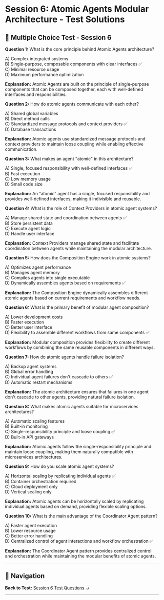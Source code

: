 # Session 6: Atomic Agents Modular Architecture - Test Solutions

## 📝 Multiple Choice Test - Session 6

**Question 1:** What is the core principle behind Atomic Agents architecture?  

A) Complex integrated systems  
B) Single-purpose, composable components with clear interfaces ✅  
C) Minimal resource usage  
D) Maximum performance optimization  

**Explanation:** Atomic Agents are built on the principle of single-purpose components that can be composed together, each with well-defined interfaces and responsibilities.

**Question 2:** How do atomic agents communicate with each other?  

A) Shared global variables  
B) Direct method calls  
C) Standardized message protocols and context providers ✅  
D) Database transactions  

**Explanation:** Atomic agents use standardized message protocols and context providers to maintain loose coupling while enabling effective communication.

**Question 3:** What makes an agent "atomic" in this architecture?  

A) Single, focused responsibility with well-defined interfaces ✅  
B) Fast execution  
C) Low memory usage  
D) Small code size  

**Explanation:** An "atomic" agent has a single, focused responsibility and provides well-defined interfaces, making it indivisible and reusable.

**Question 4:** What is the role of Context Providers in atomic agent systems?  

A) Manage shared state and coordination between agents ✅  
B) Store persistent data  
C) Execute agent logic  
D) Handle user interface  

**Explanation:** Context Providers manage shared state and facilitate coordination between agents while maintaining the modular architecture.

**Question 5:** How does the Composition Engine work in atomic systems?  

A) Optimizes agent performance  
B) Manages agent memory  
C) Compiles agents into single executable  
D) Dynamically assembles agents based on requirements ✅  

**Explanation:** The Composition Engine dynamically assembles different atomic agents based on current requirements and workflow needs.

**Question 6:** What is the primary benefit of modular agent composition?  

A) Lower development costs  
B) Faster execution  
C) Better user interface  
D) Flexibility to assemble different workflows from same components ✅  

**Explanation:** Modular composition provides flexibility to create different workflows by combining the same reusable components in different ways.

**Question 7:** How do atomic agents handle failure isolation?  

A) Backup agent systems  
B) Global error handling  
C) Individual agent failures don't cascade to others ✅  
D) Automatic restart mechanisms  

**Explanation:** The atomic architecture ensures that failures in one agent don't cascade to other agents, providing natural failure isolation.

**Question 8:** What makes atomic agents suitable for microservices architectures?  

A) Automatic scaling features  
B) Built-in monitoring  
C) Single-responsibility principle and loose coupling ✅  
D) Built-in API gateways  

**Explanation:** Atomic agents follow the single-responsibility principle and maintain loose coupling, making them naturally compatible with microservices architectures.

**Question 9:** How do you scale atomic agent systems?  

A) Horizontal scaling by replicating individual agents ✅  
B) Container orchestration required  
C) Cloud deployment only  
D) Vertical scaling only  

**Explanation:** Atomic agents can be horizontally scaled by replicating individual agents based on demand, providing flexible scaling options.

**Question 10:** What is the main advantage of the Coordinator Agent pattern?  

A) Faster agent execution  
B) Lower resource usage  
C) Better error handling  
D) Centralized control of agent interactions and workflow orchestration ✅  

**Explanation:** The Coordinator Agent pattern provides centralized control and orchestration while maintaining the modular benefits of atomic agents.

---

## 🧭 Navigation

**Back to Test:** [Session 6 Test Questions →](Session6_System_Assembly_Practice.md#multiple-choice-test-session-6)

---
